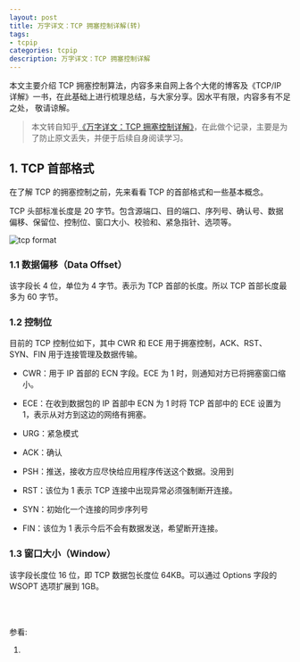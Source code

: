 ```yaml
---
layout: post
title: 万字详文：TCP 拥塞控制详解(转)
tags:
- tcpip
categories: tcpip
description: 万字详文：TCP 拥塞控制详解
---
```


本文主要介绍 TCP 拥塞控制算法，内容多来自网上各个大佬的博客及《TCP/IP 详解》一书，在此基础上进行梳理总结，与大家分享。因水平有限，内容多有不足之处， 敬请谅解。

>本文转自知乎[《万字详文：TCP 拥塞控制详解》](https://zhuanlan.zhihu.com/p/144273871?utm_oi=26757679808512&utm_id=0)，在此做个记录，主要是为了防止原文丢失，并便于后续自身阅读学习。




<!-- more -->


## 1. TCP 首部格式

在了解 TCP 的拥塞控制之前，先来看看 TCP 的首部格式和一些基本概念。

TCP 头部标准长度是 20 字节。包含源端口、目的端口、序列号、确认号、数据偏移、保留位、控制位、窗口大小、校验和、紧急指针、选项等。


![tcp format](https://ivanzz1001.github.io/records/assets/img/tcpip/group1/tcp_format.png)

### 1.1 数据偏移（Data Offset）

该字段长 4 位，单位为 4 字节。表示为 TCP 首部的长度。所以 TCP 首部长度最多为 60 字节。

### 1.2 控制位

目前的 TCP 控制位如下，其中 CWR 和 ECE 用于拥塞控制，ACK、RST、SYN、FIN 用于连接管理及数据传输。

* CWR：用于 IP 首部的 ECN 字段。ECE 为 1 时，则通知对方已将拥塞窗口缩小。

* ECE：在收到数据包的 IP 首部中 ECN 为 1 时将 TCP 首部中的 ECE 设置为 1，表示从对方到这边的网络有拥塞。

* URG：紧急模式

* ACK：确认

* PSH：推送，接收方应尽快给应用程序传送这个数据。没用到

* RST：该位为 1 表示 TCP 连接中出现异常必须强制断开连接。

* SYN：初始化一个连接的同步序列号

* FIN：该位为 1 表示今后不会有数据发送，希望断开连接。

### 1.3  窗口大小（Window）

该字段长度位 16 位，即 TCP 数据包长度位 64KB。可以通过 Options 字段的 WSOPT 选项扩展到 1GB。



<br />
<br />

参看:

1. []()



<br />
<br />
<br />